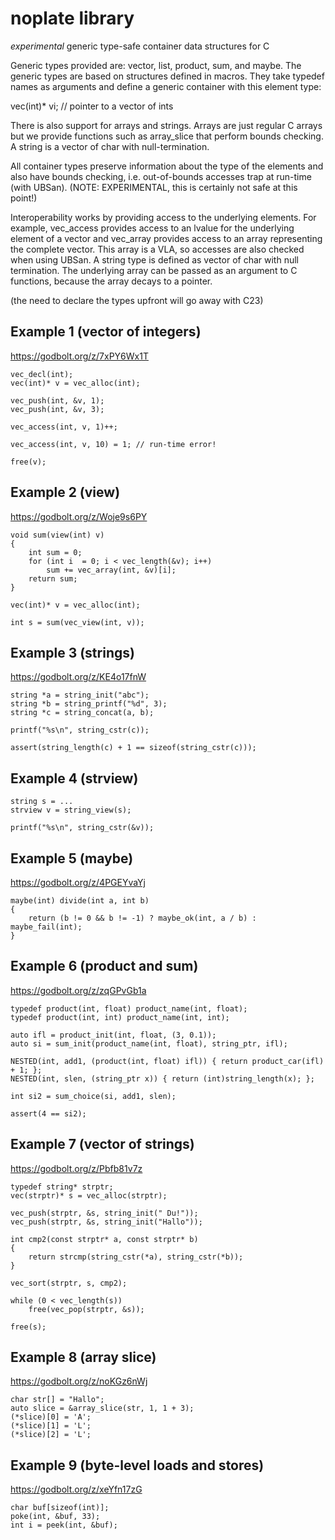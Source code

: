 
noplate library
===============

*experimental* generic type-safe container data structures for C


Generic types provided are: vector, list, product, sum, and
maybe. The generic types are based on structures defined in
macros. They take typedef names as arguments and define a
generic container with this element type:

vec(int)* vi; // pointer to a vector of ints


There is also support for arrays and strings. Arrays are just
regular C arrays but we provide functions such as array_slice
that perform bounds checking. A string is a vector of char
with null-termination.


All container types preserve information about the type of
the elements and also have bounds checking, i.e. out-of-bounds
accesses trap at run-time (with UBSan).  (NOTE: EXPERIMENTAL,
this is certainly not safe at this point!)


Interoperability works by providing access to the underlying
elements. For example, vec_access provides access to an
lvalue for the underlying element of a vector and vec_array
provides access to an array representing the complete vector.
This array is a VLA, so accesses are also checked when using
UBSan. A string type is defined as vector of char with
null termination. The underlying array can be passed as
an argument to C functions, because the array decays to
a pointer.



(the need to declare the types upfront will go away with C23)


Example 1 (vector of integers)
------------------------------

https://godbolt.org/z/7xPY6Wx1T

	vec_decl(int);
	vec(int)* v = vec_alloc(int);

	vec_push(int, &v, 1);
	vec_push(int, &v, 3);

	vec_access(int, v, 1)++;

	vec_access(int, v, 10) = 1;	// run-time error!

	free(v);


Example 2 (view)
----------------

https://godbolt.org/z/Woje9s6PY

    void sum(view(int) v)
    {
        int sum = 0;
        for (int i  = 0; i < vec_length(&v); i++)
            sum += vec_array(int, &v)[i];
        return sum;
    }

	vec(int)* v = vec_alloc(int);

	int s = sum(vec_view(int, v));


Example 3 (strings)
-------------------

https://godbolt.org/z/KE4o17fnW

    string *a = string_init("abc");
    string *b = string_printf("%d", 3);
    string *c = string_concat(a, b);

    printf("%s\n", string_cstr(c));

    assert(string_length(c) + 1 == sizeof(string_cstr(c)));


Example 4 (strview)
-------------------

    string s = ...
    strview v = string_view(s);

	printf("%s\n", string_cstr(&v));


Example 5 (maybe)
-----------------

https://godbolt.org/z/4PGEYvaYj

    maybe(int) divide(int a, int b)
    {
        return (b != 0 && b != -1) ? maybe_ok(int, a / b) : maybe_fail(int);
    }


Example 6 (product and sum)
------------------------------

https://godbolt.org/z/zqGPvGb1a

    typedef product(int, float) product_name(int, float);
    typedef product(int, int) product_name(int, int);

	auto ifl = product_init(int, float, (3, 0.1));
	auto si = sum_init(product_name(int, float), string_ptr, ifl);

	NESTED(int, add1, (product(int, float) ifl)) { return product_car(ifl) + 1; };
	NESTED(int, slen, (string_ptr x)) { return (int)string_length(x); };

	int si2 = sum_choice(si, add1, slen);

	assert(4 == si2);



Example 7 (vector of strings)
-----------------------------

https://godbolt.org/z/Pbfb81v7z

	typedef string* strptr;
	vec(strptr)* s = vec_alloc(strptr);

	vec_push(strptr, &s, string_init(" Du!"));
	vec_push(strptr, &s, string_init("Hallo"));

	int cmp2(const strptr* a, const strptr* b)
	{
		return strcmp(string_cstr(*a), string_cstr(*b));
	}

	vec_sort(strptr, s, cmp2);

	while (0 < vec_length(s))
		free(vec_pop(strptr, &s));

	free(s);



Example 8 (array slice)
-----------------------

https://godbolt.org/z/noKGz6nWj

    char str[] = "Hallo";
	auto slice = &array_slice(str, 1, 1 + 3);
	(*slice)[0] = 'A';
	(*slice)[1] = 'L';
	(*slice)[2] = 'L';



Example 9 (byte-level loads and stores)
---------------------------------------

https://godbolt.org/z/xeYfn17zG

	char buf[sizeof(int)];
	poke(int, &buf, 33);
    int i = peek(int, &buf);




